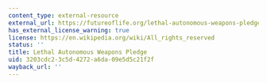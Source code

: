 ```yaml
---
content_type: external-resource
external_url: https://futureoflife.org/lethal-autonomous-weapons-pledge/
has_external_license_warning: true
license: https://en.wikipedia.org/wiki/All_rights_reserved
status: ''
title: Lethal Autonomous Weapons Pledge
uid: 3203cdc2-3c5d-4272-a6da-09e5d5c21f2f
wayback_url: ''
---
```

